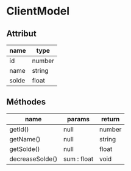 # ClientModel

## Attribut

| name | type
| --- | ---
| id | number
| name | string
| solde | float

## Méthodes

| name | params | return
| --- | --- | ---
| getId() | null | number 
| getName() | null | string 
| getSolde() | null | float 
| decreaseSolde() | sum : float | void
